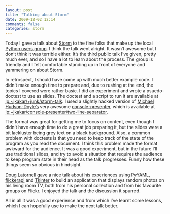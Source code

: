 ```yaml
---
layout: post
title: "Talking about Storm"
date: 2009-12-02 12:14
comments: false
categories: storm
---
```


Today I gave a talk about [Storm](http://storm.canonical.com/) to the
fine folks that make up the local
[Python users group](http://wiki.python.org/moin/VanPyZ). I think the
talk went alright.  It wasn’t awesome but I don’t think it was
terrible either.  It’s the third public talk I’ve given, pretty much
ever, and so I have a lot to learn about the process.  The group is
friendly and I felt comfortable standing up in front of everyone and
yammering on about Storm.

In retrospect, I should have come up with much better example code.  I
didn’t make enough time to prepare and, due to rushing at the end, the
topics I covered were rather basic.  I did an experiment and wrote a
psuedo-doctest to use as slides.  The doctest and a script to run it
are available at
[lp:~jkakar/+junk/storm-talk](https://code.launchpad.net/~jkakar/+junk/storm-talk).
I used a slightly hacked version of
[Michael Hudson-Doyle’s](https://launchpad.net/~mwhudson) very awesome
[console-presenter](http://launchpad.net/console-presenter), which is
available at
[lp:~jkakar/console-presenter/two-line-separator](https://code.launchpad.net/~jkakar/console-presenter/two-line-separator).

The format was great for getting me to focus on content, even though I
didn’t have enough time to do a great job preparing it, but the slides
were a bit lackluster being grey text on a black background.  Also, a
common problem with doctests is that you need to keep track of the
state of the program as you read the document.  I think this problem
made the format awkward for the audience.  It was a good experiment,
but in the future I’ll use traditional slides, and try to avoid a
situation that requires the audience to keep program state in their
head as the talk progresses.  Funny how these things seem so obvious
in hindsight.

[Doug Latornell](http://douglatornell.ca/) gave a nice talk about his
experiences using [PyYAML](http://pyyaml.org/),
[flickerapi](http://stuvel.eu/projects/flickrapi) and
[Tkinter](http://wiki.python.org/moin/TkInter) to build an application
that displays random photos on his living room TV, both from his
personal collection and from his favourite groups on Flickr.  I
enjoyed the talk and the discussion it spurred.

All in all it was a good experience and from which I’ve learnt some
lessons, which I can hopefully use to make the next talk better.
